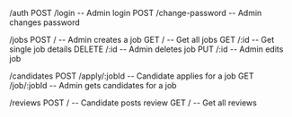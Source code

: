 /auth
  POST   /login           -- Admin login
  POST   /change-password -- Admin changes password

/jobs
  POST   /                -- Admin creates a job
  GET    /                -- Get all jobs
  GET    /:id             -- Get single job details
  DELETE /:id             -- Admin deletes job
  PUT    /:id             -- Admin edits job

/candidates
  POST   /apply/:jobId    -- Candidate applies for a job
  GET    /job/:jobId      -- Admin gets candidates for a job

/reviews
  POST   /                -- Candidate posts review
  GET    /                -- Get all reviews
